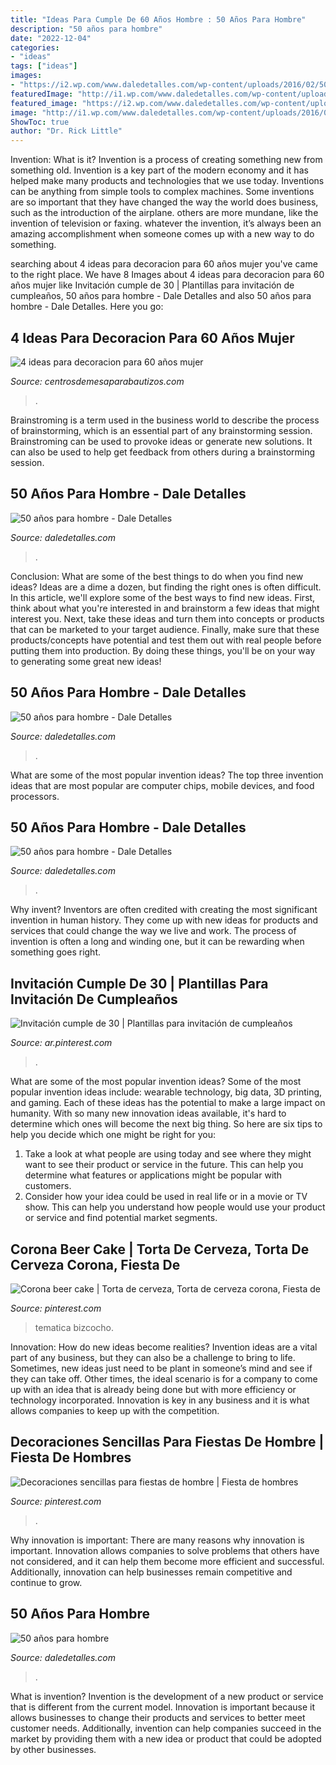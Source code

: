 ```yaml
---
title: "Ideas Para Cumple De 60 Años Hombre : 50 Años Para Hombre"
description: "50 años para hombre"
date: "2022-12-04"
categories:
- "ideas"
tags: ["ideas"]
images:
- "https://i2.wp.com/www.daledetalles.com/wp-content/uploads/2016/02/502.jpg"
featuredImage: "http://i1.wp.com/www.daledetalles.com/wp-content/uploads/2016/02/505.jpg"
featured_image: "https://i2.wp.com/www.daledetalles.com/wp-content/uploads/2016/02/502.jpg"
image: "http://i1.wp.com/www.daledetalles.com/wp-content/uploads/2016/02/505.jpg"
ShowToc: true
author: "Dr. Rick Little"
---
```



Invention: What is it?
Invention is a process of creating something new from something old. Invention is a key part of the modern economy and it has helped make many products and technologies that we use today. Inventions can be anything from simple tools to complex machines. Some inventions are so important that they have changed the way the world does business, such as the introduction of the airplane. others are more mundane, like the invention of television or faxing. whatever the invention, it’s always been an amazing accomplishment when someone comes up with a new way to do something.

	

		
searching about 4 ideas para decoracion para 60 años mujer you've came to the right place. We have 8 Images about 4 ideas para decoracion para 60 años mujer like Invitación cumple de 30 | Plantillas para invitación de cumpleaños, 50 años para hombre - Dale Detalles and also 50 años para hombre - Dale Detalles. Here you go:
		
    
## 4 Ideas Para Decoracion Para 60 Años Mujer

<img loading=lazy src="https://centrosdemesaparabautizos.com/wp-content/uploads/2020/06/como-hacer-una-decoracion-para-60-años-mujer.jpg" onerror="this.onerror=null;this.src='https://tse1.mm.bing.net/th?id=OIP.g2z81wdJWLHGzaSITTJAawAAAA&amp;pid=15.1';" alt="4 ideas para decoracion para 60 años mujer">

_Source: centrosdemesaparabautizos.com_

>. 

	

Brainstroming is a term used in the business world to describe the process of brainstorming, which is an essential part of any brainstorming session. Brainstroming can be used to provoke ideas or generate new solutions. It can also be used to help get feedback from others during a brainstorming session.

    
## 50 Años Para Hombre - Dale Detalles

<img loading=lazy src="https://i2.wp.com/www.daledetalles.com/wp-content/uploads/2016/02/502.jpg" onerror="this.onerror=null;this.src='https://tse4.mm.bing.net/th?id=OIP.dgBdJ26j3FPz3Mwv4mM8VwHaLH&amp;pid=15.1';" alt="50 años para hombre - Dale Detalles">

_Source: daledetalles.com_

>. 

	

Conclusion: What are some of the best things to do when you find new ideas?
Ideas are a dime a dozen, but finding the right ones is often difficult. In this article, we'll explore some of the best ways to find new ideas. First, think about what you're interested in and brainstorm a few ideas that might interest you. Next, take these ideas and turn them into concepts or products that can be marketed to your target audience. Finally, make sure that these products/concepts have potential and test them out with real people before putting them into production. By doing these things, you'll be on your way to generating some great new ideas!

    
## 50 Años Para Hombre - Dale Detalles

<img loading=lazy src="https://i2.wp.com/www.daledetalles.com/wp-content/uploads/2016/02/508.jpg" onerror="this.onerror=null;this.src='https://tse4.mm.bing.net/th?id=OIP.12q4UoO1g8ZzmvTrZBmD2wHaLI&amp;pid=15.1';" alt="50 años para hombre - Dale Detalles">

_Source: daledetalles.com_

>. 

	

What are some of the most popular invention ideas?
The top three invention ideas that are most popular are computer chips, mobile devices, and food processors.

    
## 50 Años Para Hombre - Dale Detalles

<img loading=lazy src="https://i0.wp.com/www.daledetalles.com/wp-content/uploads/2016/02/5012.jpg" onerror="this.onerror=null;this.src='https://tse4.mm.bing.net/th?id=OIP.2YSg_SEikozZmDNcmlelLAHaE7&amp;pid=15.1';" alt="50 años para hombre - Dale Detalles">

_Source: daledetalles.com_

>. 

	

Why invent?
Inventors are often credited with creating the most significant invention in human history. They come up with new ideas for products and services that could change the way we live and work. The process of invention is often a long and winding one, but it can be rewarding when something goes right.

    
## Invitación Cumple De 30 | Plantillas Para Invitación De Cumpleaños

<img loading=lazy src="https://i.pinimg.com/736x/2d/8b/d0/2d8bd0b6f3286b9c46f65543aee026d8.jpg" onerror="this.onerror=null;this.src='https://tse4.mm.bing.net/th?id=OIP.rGN8c6ELhEQEFwzJOqX2IAHaNK&amp;pid=15.1';" alt="Invitación cumple de 30 | Plantillas para invitación de cumpleaños">

_Source: ar.pinterest.com_

>. 

	

What are some of the most popular invention ideas?
Some of the most popular invention ideas include: wearable technology, big data, 3D printing, and gaming. Each of these ideas has the potential to make a large impact on humanity. With so many new innovation ideas available, it's hard to determine which ones will become the next big thing. So here are six tips to help you decide which one might be right for you: 
1) Take a look at what people are using today and see where they might want to see their product or service in the future. This can help you determine what features or applications might be popular with customers. 
2) Consider how your idea could be used in real life or in a movie or TV show. This can help you understand how people would use your product or service and find potential market segments.

    
## Corona Beer Cake | Torta De Cerveza, Torta De Cerveza Corona, Fiesta De

<img loading=lazy src="https://i.pinimg.com/736x/77/ed/ca/77edcaf965f4d5b59827be90bc049801.jpg" onerror="this.onerror=null;this.src='https://tse4.mm.bing.net/th?id=OIP.Nch2PUd4tc1B5gwHme5MDwHaHa&amp;pid=15.1';" alt="Corona beer cake | Torta de cerveza, Torta de cerveza corona, Fiesta de">

_Source: pinterest.com_

>tematica bizcocho. 

	

Innovation: How do new ideas become realities?
Invention ideas are a vital part of any business, but they can also be a challenge to bring to life. Sometimes, new ideas just need to be plant in someone’s mind and see if they can take off. Other times, the ideal scenario is for a company to come up with an idea that is already being done but with more efficiency or technology incorporated. Innovation is key in any business and it is what allows companies to keep up with the competition.

    
## Decoraciones Sencillas Para Fiestas De Hombre | Fiesta De Hombres

<img loading=lazy src="https://i.pinimg.com/736x/d7/2a/d8/d72ad888bf8619d48c987e3ea7b76f7a.jpg" onerror="this.onerror=null;this.src='https://tse4.mm.bing.net/th?id=OIP.5dbhj78MnTXd4lJFSm2tvQHaJ3&amp;pid=15.1';" alt="Decoraciones sencillas para fiestas de hombre | Fiesta de hombres">

_Source: pinterest.com_

>. 

	

Why innovation is important:
There are many reasons why innovation is important. Innovation allows companies to solve problems that others have not considered, and it can help them become more efficient and successful. Additionally, innovation can help businesses remain competitive and continue to grow.

    
## 50 Años Para Hombre

<img loading=lazy src="http://i1.wp.com/www.daledetalles.com/wp-content/uploads/2016/02/505.jpg" onerror="this.onerror=null;this.src='https://tse2.mm.bing.net/th?id=OIP.Kr318mplJ3Z1Ll7DZ6ByuAHaFi&amp;pid=15.1';" alt="50 años para hombre">

_Source: daledetalles.com_

>. 

	

What is invention?
Invention is the development of a new product or service that is different from the current model. Innovation is important because it allows businesses to change their products and services to better meet customer needs. Additionally, invention can help companies succeed in the market by providing them with a new idea or product that could be adopted by other businesses.

